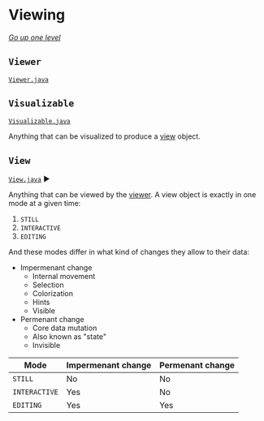 # Viewing

[_Go up one level_](readme.md)

## `Viewer`

[`Viewer.java`](Viewer.java)

## `Visualizable`

[`Visualizable.java`](Visualizable.java)

Anything that can be visualized to produce a [view](#view) object.

## `View`

[`View.java`](View.java) :arrow_forward:

Anything that can be viewed by the [viewer](#viewer). A view object is exactly in one mode at a given time:

1. `STILL`
2. `INTERACTIVE`
3. `EDITING`

And these modes differ in what kind of changes they allow to their data:

- Impermenant change
  - Internal movement
  - Selection
  - Colorization
  - Hints
  - Visible
- Permenant change
  - Core data mutation
  - Also known as "state"
  - Invisible

| Mode          | Impermenant change | Permenant change |
| ------------- | ------------------ | ---------------- |
| `STILL`       | No                 | No               |
| `INTERACTIVE` | Yes                | No               |
| `EDITING`     | Yes                | Yes              |

